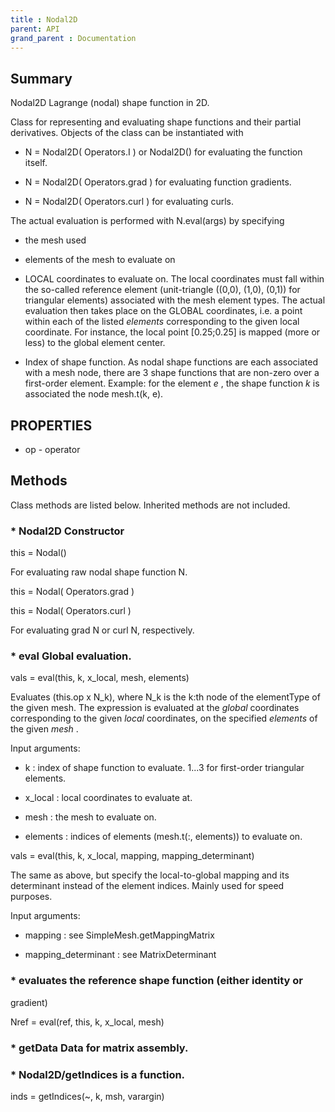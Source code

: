 ```yaml
---
title : Nodal2D
parent: API
grand_parent : Documentation
---
```

## Summary
Nodal2D Lagrange (nodal) shape function in 2D.

Class for representing and evaluating shape functions and their partial derivatives.
Objects of the class can be instantiated with

* N = Nodal2D( Operators.I ) or Nodal2D() for evaluating the function
itself.

* N = Nodal2D( Operators.grad ) for evaluating function gradients.

* N = Nodal2D( Operators.curl ) for evaluating curls.

The actual evaluation is performed with N.eval(args) by
specifying

* the mesh used

* elements of the mesh to evaluate on

* LOCAL coordinates to evaluate on. The local coordinates must fall
within the so-called reference element (unit-triangle ((0,0),
(1,0), (0,1)) for triangular elements) associated with the mesh
element types. The actual evaluation then takes place on the GLOBAL
coordinates, i.e. a point within each of the listed *elements*
corresponding to the given local coordinate. For instance, the
local point [0.25;0.25] is mapped (more or less) to the global element
center.

* Index of shape function. As nodal shape functions are each
associated with a mesh node, there are 3 shape functions that are
non-zero over a first-order element. Example: for the element *e* ,
the shape function *k*  is associated the node mesh.t(k, e).
## PROPERTIES
* op - operator

## Methods
Class methods are listed below. Inherited methods are not included.
### * Nodal2D Constructor

this = Nodal()

For evaluating raw nodal shape function N.

this = Nodal( Operators.grad )

this = Nodal( Operators.curl )

For evaluating grad N or curl N, respectively.

### * eval Global evaluation.

vals = eval(this, k, x_local, mesh, elements)

Evaluates (this.op x N_k), where N_k is the k:th node of
the elementType of the given mesh. The expression is
evaluated at the *global*  coordinates
corresponding to the given *local*  coordinates, on the
specified *elements*  of the given *mesh* .

Input arguments:

* k : index of shape function to evaluate. 1...3 for
first-order triangular elements.

* x_local : local coordinates to evaluate at.

* mesh : the mesh to evaluate on.

* elements : indices of elements (mesh.t(:, elements))
to evaluate on.


vals = eval(this, k, x_local, mapping, mapping_determinant)

The same as above, but specify the local-to-global mapping
and its determinant instead of the element indices. Mainly
used for speed purposes.

Input arguments:

* mapping : see SimpleMesh.getMappingMatrix

* mapping_determinant : see MatrixDeterminant

### * evaluates the reference shape function (either identity or
gradient)

Nref = eval(ref, this, k, x_local, mesh)

### * getData Data for matrix assembly.

### * Nodal2D/getIndices is a function.
inds = getIndices(~, k, msh, varargin)


